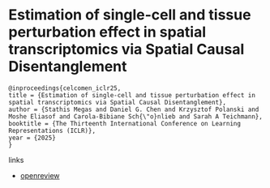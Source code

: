 # Estimation of single-cell and tissue perturbation effect in spatial transcriptomics via Spatial Causal Disentanglement

```
@inproceedings{celcomen_iclr25,
title = {Estimation of single-cell and tissue perturbation effect in spatial transcriptomics via Spatial Causal Disentanglement},
author = {Stathis Megas and Daniel G. Chen and Krzysztof Polanski and Moshe Eliasof and Carola-Bibiane Sch{\"o}nlieb and Sarah A Teichmann},
booktitle = {The Thirteenth International Conference on Learning Representations (ICLR)},
year = {2025}
}
```

links
- [openreview](https://openreview.net/forum?id=Tqdsruwyac)
